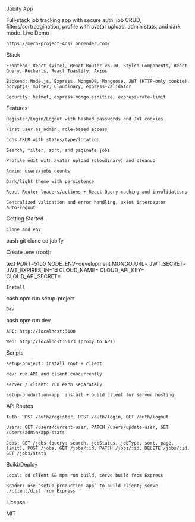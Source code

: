 Jobify App

Full‑stack job tracking app with secure auth, job CRUD, filters/sort/pagination, profile with avatar upload, admin stats, and dark mode.
Live Demo

    https://mern-project-4osi.onrender.com/

Stack

    Frontend: React (Vite), React Router v6.10, Styled Components, React Query, Recharts, React Toastify, Axios

    Backend: Node.js, Express, MongoDB, Mongoose, JWT (HTTP‑only cookie), bcryptjs, multer, Cloudinary, express‑validator

    Security: helmet, express‑mongo‑sanitize, express‑rate‑limit

Features

    Register/Login/Logout with hashed passwords and JWT cookies

    First user as admin; role‑based access

    Jobs CRUD with status/type/location

    Search, filter, sort, and paginate jobs

    Profile edit with avatar upload (Cloudinary) and cleanup

    Admin: users/jobs counts

    Dark/light theme with persistence

    React Router loaders/actions + React Query caching and invalidations

    Centralized validation and error handling, axios interceptor auto‑logout

Getting Started

    Clone and env

bash
git clone <your-repo-url>
cd jobify

Create .env (root):

text
PORT=5100
NODE_ENV=development
MONGO_URL=<your-mongodb-connection-string>
JWT_SECRET=<your-jwt-secret>
JWT_EXPIRES_IN=1d
CLOUD_NAME=<cloudinary-cloud-name>
CLOUD_API_KEY=<cloudinary-api-key>
CLOUD_API_SECRET=<cloudinary-api-secret>

    Install

bash
npm run setup-project

    Dev

bash
npm run dev

    API: http://localhost:5100

    Web: http://localhost:5173 (proxy to API)

Scripts

    setup-project: install root + client

    dev: run API and client concurrently

    server / client: run each separately

    setup-production-app: install + build client for server hosting

API Routes

    Auth: POST /auth/register, POST /auth/login, GET /auth/logout

    Users: GET /users/current-user, PATCH /users/update-user, GET /users/admin/app-stats

    Jobs: GET /jobs (query: search, jobStatus, jobType, sort, page, limit), POST /jobs, GET /jobs/:id, PATCH /jobs/:id, DELETE /jobs/:id, GET /jobs/stats

Build/Deploy

    Local: cd client && npm run build, serve build from Express

    Render: use “setup-production-app” to build client; serve ./client/dist from Express

License

MIT
